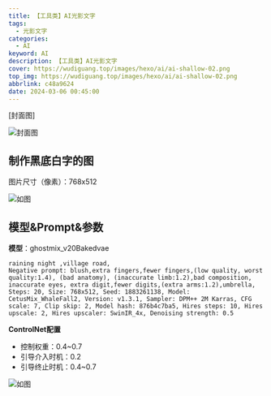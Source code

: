 ```yaml
---
title: 【工具类】AI光影文字
tags:
  - 光影文字
categories:
  - AI
keyword: AI
description: 【工具类】AI光影文字
cover: https://wudiguang.top/images/hexo/ai/ai-shallow-02.png
top_img: https://wudiguang.top/images/hexo/ai/ai-shallow-02.png
abbrlink: c48a9624
date: 2024-03-06 00:45:00
---
```


[封面图]

![封面图](https://wudiguang.top/images/hexo/ai/ai-shallow-02.png)

## 制作黑底白字的图

图片尺寸（像素）：768x512

![如图](https://wudiguang.top/images/hexo/ai/ai-shallow-01.png)


## 模型&Prompt&参数

**模型**：ghostmix_v20Bakedvae

```shell
raining night ,village road,
Negative prompt: blush,extra fingers,fewer fingers,(low quality, worst quality:1.4), (bad anatomy), (inaccurate limb:1.2),bad composition, inaccurate eyes, extra digit,fewer digits,(extra arms:1.2),umbrella,
Steps: 20, Size: 768x512, Seed: 1883261138, Model: CetusMix_WhaleFall2, Version: v1.3.1, Sampler: DPM++ 2M Karras, CFG scale: 7, Clip skip: 2, Model hash: 876b4c7ba5, Hires steps: 10, Hires upscale: 2, Hires upscaler: SwinIR_4x, Denoising strength: 0.5
```

**ControlNet配置**

* 控制权重：0.4~0.7
* 引导介入时机：0.2
* 引导终止时机：0.4~0.7

![如图](https://wudiguang.top/images/hexo/ai/ai-shallow-03.png)

